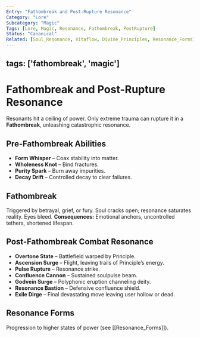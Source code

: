 ```yaml
---
Entry: "Fathombreak and Post-Rupture Resonance"
Category: "Lore"
Subcategory: "Magic"
Tags: [Lore, Magic, Resonance, Fathombreak, PostRupture]
Status: "Canonical"
Related: [Soul_Resonance, Vitaflow, Divine_Principles, Resonance_Forms]
---
```

tags: ['fathombreak', 'magic']
---


# Fathombreak and Post-Rupture Resonance

Resonants hit a ceiling of power. Only extreme trauma can rupture it in a **Fathombreak**, unleashing catastrophic resonance.

## Pre-Fathombreak Abilities
- **Form Whisper** – Coax stability into matter.
- **Wholeness Knot** – Bind fractures.
- **Purity Spark** – Burn away impurities.
- **Decay Drift** – Controlled decay to clear failures.

## Fathombreak
Triggered by betrayal, grief, or fury. Soul cracks open; resonance saturates reality. Eyes bleed.
**Consequences:** Emotional anchors, uncontrolled tethers, shortened lifespan.

## Post-Fathombreak Combat Resonance
- **Overtone State** – Battlefield warped by Principle.
- **Ascension Surge** – Flight, leaving trails of Principle’s energy.
- **Pulse Rupture** – Resonance strike.
- **Confluence Cannon** – Sustained soulpulse beam.
- **Godvein Surge** – Polyphonic eruption channeling deity.
- **Resonance Bastion** – Defensive confluence shield.
- **Exile Dirge** – Final devastating move leaving user hollow or dead.

## Resonance Forms
Progression to higher states of power (see [[Resonance_Forms]]).
